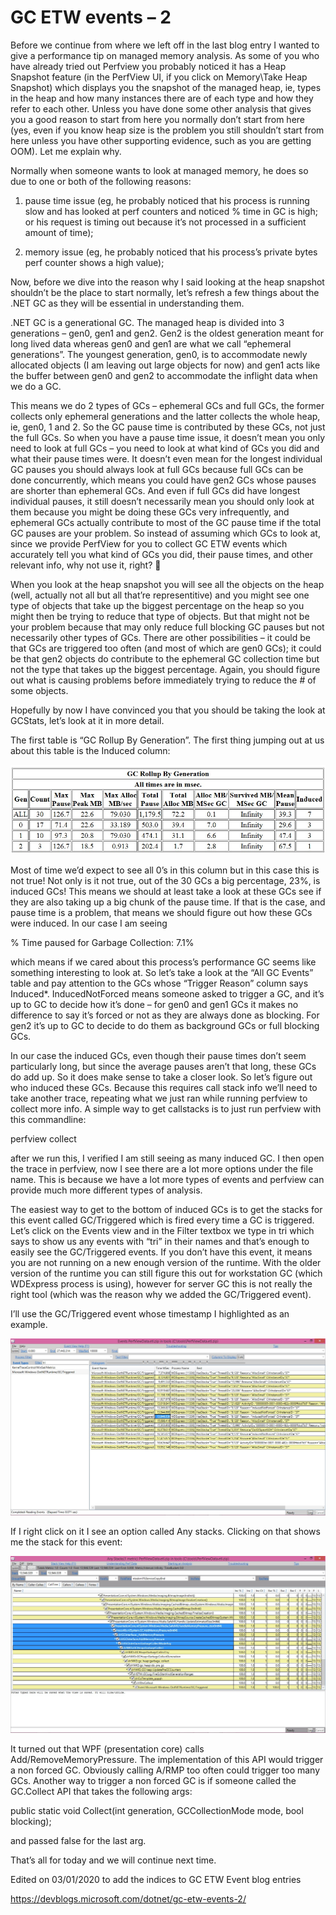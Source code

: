<h1>GC ETW events – 2</h1>

Before we continue from where we left off in the last blog entry I wanted to give a performance tip on managed memory analysis. 
As some of you who have already tried out Perfview you probably noticed it has a Heap Snapshot feature 
(in the PerfView UI, if you click on Memory\Take Heap Snapshot) which displays you the snapshot of the managed heap, ie, 
types in the heap and how many instances there are of each type and how they refer to each other.
Unless you have done some other analysis that gives you a good reason to start from here you normally don’t start from here 
(yes, even if you know heap size is the problem you still shouldn’t start from here unless you have other supporting evidence, such as you are getting OOM). Let me explain why.

Normally when someone wants to look at managed memory, he does so due to one or both of the following reasons:

1) pause time issue (eg, he probably noticed that his process is running slow and has looked at perf counters and noticed % time in GC is high; 
or his request is timing out because it’s not processed in a sufficient amount of time);

2) memory issue (eg, he probably noticed that his process’s private bytes perf counter shows a high value);

Now, before we dive into the reason why I said looking at the heap snapshot shouldn’t be the place to start normally, 
let’s refresh a few things about the .NET GC as they will be essential in understanding them.

.NET GC is a generational GC. The managed heap is divided into 3 generations – gen0, gen1 and gen2. 
Gen2 is the oldest generation meant for long lived data whereas gen0 and gen1 are what we call “ephemeral generations”. 
The youngest generation, gen0, is to accommodate newly allocated objects (I am leaving out large objects for now) 
and gen1 acts like the buffer between gen0 and gen2 to accommodate the inflight data when we do a GC.

This means we do 2 types of GCs – ephemeral GCs and full GCs, the former collects only ephemeral generations and the latter collects the whole heap,
 ie, gen0, 1 and 2. So the GC pause time is contributed by these GCs, not just the full GCs. So when you have a pause time issue, 
 it doesn’t mean you only need to look at full GCs – you need to look at what kind of GCs you did and what their pause times were. 
 It doesn’t even mean for the longest individual GC pauses you should always look at full GCs because full GCs can be done concurrently, 
 which means you could have gen2 GCs whose pauses are shorter than ephemeral GCs. And even if full GCs did have longest individual pauses, 
 it still doesn’t necessarily mean you should only look at them because you might be doing these GCs very infrequently, 
 and ephemeral GCs actually contribute to most of the GC pause time if the total GC pauses are your problem. So instead of assuming which GCs to look at, 
 since we provide PerfView for you to collect GC ETW events which accurately tell you what kind of GCs you did, their pause times, and other relevant info, why not use it, right? 🙂

When you look at the heap snapshot you will see all the objects on the heap (well, actually not all but all that’re representitive) 
and you might see one type of objects that take up the biggest percentage on the heap so you might then be trying to reduce that type of objects. 
But that might not be your problem because that may only reduce full blocking GC pauses but not necessarily other types of GCs. 
There are other possibilities – it could be that GCs are triggered too often (and most of which are gen0 GCs); 
it could be that gen2 objects do contribute to the ephemeral GC collection time but not the type that takes up the biggest percentage. 
Again, you should figure out what is causing problems before immediately trying to reduce the # of some objects.

Hopefully by now I have convinced you that you should be taking the look at GCStats, let’s look at it in more detail.

The first table is “GC Rollup By Generation”. The first thing jumping out at us about this table is the Induced column:

![alt text](images/image.png)

Most of time we’d expect to see all 0’s in this column but in this case this is not true! Not only is it not true, out of the 30 GCs a big percentage, 
23%, is induced GCs! This means we should at least take a look at these GCs see if they are also taking up a big chunk of the pause time. 
If that is the case, and pause time is a problem, that means we should figure out how these GCs were induced. In our case I am seeing

% Time paused for Garbage Collection: 7.1%

which means if we cared about this process’s performance GC seems like something interesting to look at. 
So let’s take a look at the “All GC Events” table and pay attention to the GCs whose “Trigger Reason” column says Induced*. 
InducedNotForced means someone asked to trigger a GC, 
and it’s up to GC to decide how it’s done – for gen0 and gen1 GCs it makes no difference to say it’s forced or not as they are always done as blocking. 
For gen2 it’s up to GC to decide to do them as background GCs or full blocking GCs.

In our case the induced GCs, even though their pause times don’t seem particularly long, but since the average pauses aren’t that long, 
these GCs do add up. So it does make sense to take a closer look. So let’s figure out who induced these GCs. 
Because this requires call stack info we’ll need to take another trace, repeating what we just ran while running perfview to collect more info. 
A simple way to get callstacks is to just run perfview with this commandline:

perfview collect

after we run this, I verified I am still seeing as many induced GC. I then open the trace in perfview, now I see there are a lot more options under the file name. 
This is because we have a lot more types of events and perfview can provide much more different types of analysis.

The easiest way to get to the bottom of induced GCs is to get the stacks for this event called GC/Triggered which is fired every time a GC is triggered. 
Let’s click on the Events view and in the Filter textbox we type in tri which says to show us any events with “tri” in their names and that’s enough to easily see the GC/Triggered events. 
If you don’t have this event, it means you are not running on a new enough version of the runtime. 
With the older version of the runtime you can still figure this out for workstation GC (which WDExpress process is using), 
however for server GC this is not really the right tool (which was the reason why we added the GC/Triggered event).

I’ll use the GC/Triggered event whose timestamp I highlighted as an example.

![alt text](images/image-1.png)

If I right click on it I see an option called Any stacks. Clicking on that shows me the stack for this event:

![alt text](images/image-2.png)

It turned out that WPF (presentation core) calls Add/RemoveMemoryPressure. The implementation of this API would trigger a non forced GC. 
Obviously calling A/RMP too often could trigger too many GCs. Another way to trigger a non forced GC is if someone called the GC.Collect API that takes the following args:

public static void Collect(int generation, GCCollectionMode mode, bool blocking);

and passed false for the last arg.

That’s all for today and we will continue next time.

Edited on 03/01/2020 to add the indices to GC ETW Event blog entries

https://devblogs.microsoft.com/dotnet/gc-etw-events-2/

